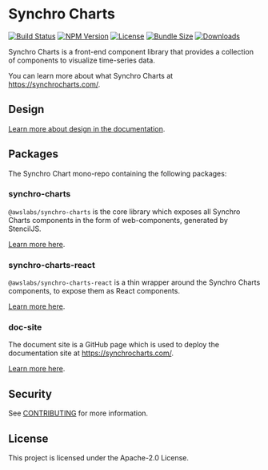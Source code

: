 # Synchro Charts
[![Build Status](https://github.com/awslabs/synchro-charts/actions/workflows/github-actions.yml/badge.svg?event=push)](https://github.com/awslabs/synchro-charts/blob/main/.github/workflows/github-actions.yml)
[![NPM Version](https://img.shields.io/npm/v/@synchro-charts/core)](https://npmjs.org/package/@synchro-charts/core)
[![License](https://img.shields.io/npm/l/@synchro-charts/core)](https://github.com/awslabs/synchro-charts/blob/main/LICENSE)
[![Bundle Size](https://img.shields.io/bundlephobia/minzip/@synchro-charts/core)](https://bundlephobia.com/package/@synchro-charts/core)
[![Downloads](https://img.shields.io/npm/dw/@synchro-charts/core)](https://npmjs.org/package/@synchro-charts/core)

Synchro Charts is a front-end component library that provides a collection of components to visualize time-series data.

You can learn more about what Synchro Charts at https://synchrocharts.com/.

## Design
[Learn more about design in the documentation](design/overview.md).

## Packages

The Synchro Chart mono-repo containing the following packages:

### synchro-charts
`@awslabs/synchro-charts` is the core library which exposes all Synchro Charts components in the form of web-components, generated by StencilJS.

[Learn more here](packages/synchro-charts/README.md).

### synchro-charts-react
`@awslabs/synchro-charts-react` is a thin wrapper around the Synchro Charts components, to expose them as React components.

[Learn more here](packages/synchro-charts-react/README.md).

### doc-site
The document site is a GitHub page which is used to deploy the documentation site at https://synchrocharts.com/.

[Learn more here](packages/doc-site/README.md).

## Security
See [CONTRIBUTING](CONTRIBUTING.md#security-issue-notifications) for more information.

## License
This project is licensed under the Apache-2.0 License.

